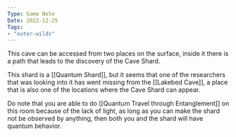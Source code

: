 ```yaml
---
Type: Game Note
Date: 2022-12-25
Tags:
- "outer-wilds"
---
```

This cave can be accessed from two places on the surface, inside it there is a path that leads to the discovery of the Cave Shard.

This shard is a [[Quantum Shard]], but it seems that one of the researchers that was looking into it has went missing from the [[Lakebed Cave]], a place that is also one of the locations where the Cave Shard can appear.

Do note that you are able to do [[Quantum Travel through Entanglement]] on this room because of the lack of light, as long as you can make the shard not be observed by anything, then both you and the shard will have quantum behavior.